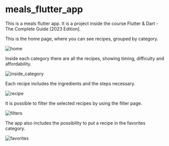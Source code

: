 # meals_flutter_app

This is a meals flutter app. It is a project inside the course Flutter & Dart - The Complete Guide [2023 Edition].

This is the home page, where you can see recipes, grouped by category.

![home](https://user-images.githubusercontent.com/96247758/212550962-74575722-54a2-4242-a94a-724d0c6048b2.png)

Inside each category there are all the recipes, showing timing, difficulty and affordability.

![inside_category](https://user-images.githubusercontent.com/96247758/212551007-14ce8a60-6521-469f-8b1c-e70df006fce6.png)

Each recipe includes the ingredients and the steps necessary.

![recipe](https://user-images.githubusercontent.com/96247758/212551086-6a7a7b51-08da-4dab-97d7-fe987072f4f4.png)

It is possible to filter the selected recipes by using the filter page.

![filters](https://user-images.githubusercontent.com/96247758/212551114-e9d010f6-2f3a-459d-8f97-0eee9dd7795b.png)

The app also includes the possibility to put a recipe in the favorites category.

![favorites](https://user-images.githubusercontent.com/96247758/212551141-07133f5e-ec16-46e7-929c-f48517ae2595.png)
